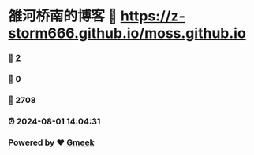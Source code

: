 # 雒河桥南的博客 :link: https://z-storm666.github.io/moss.github.io 
### :page_facing_up: [2](https://z-storm666.github.io/moss.github.io/tag.html) 
### :speech_balloon: 0 
### :hibiscus: 2708 
### :alarm_clock: 2024-08-01 14:04:31 
### Powered by :heart: [Gmeek](https://github.com/Meekdai/Gmeek)
